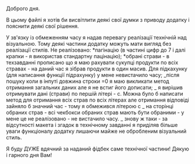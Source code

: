 Доброго дня.

В цьому файлі я хотів би висвітлити деякі свої думки з приводу додатку і пояснити деякі свої рішення.

У зв'язку із обмеженням часу я надав перевагу реалізації технічній над візуальною. Тому деякі частини додатку можуть мати вигляд без реалізації стилів.
Не реалізовано: *пагінацію (в частині цифр до 7 і далі крапки - я використав стандартну пацінацію);
*обрані страви - в техзавданні прописано що я маю рахувати сукупці продукти по всіх стравах - на даний час я зібрав продукти в один масив. Для підкахунку (для написання функції підрахунку) у мене невистачило часу;
_після пошуку коли в інпуті довжина строки =0 я маю викликати метод отримання загальних даних але я не встиг його дописати;
_ я вирішив отримувати дані (страви) по першій літері - с. Можна було б написати метод для отримання всіх страв по всіх літерах але отримання відповіді зайняло б значний час - тому я обмежився літерою с
_ на сторінці обраних страв - всі чекбокси обраних страв мають бути обраними - у мене це не реалізовано - не вистачило часу.
_ знову ж таки - за відсутності макета і згадок в технічному завданні я приділяв більше уваги функціоналу додатку лишаючи майже не обробленим візуальний стиль.

Я буду ДУЖЕ вдячний за наданий фідбек саме технічної частини! Дякую і гарного дня Вам!
